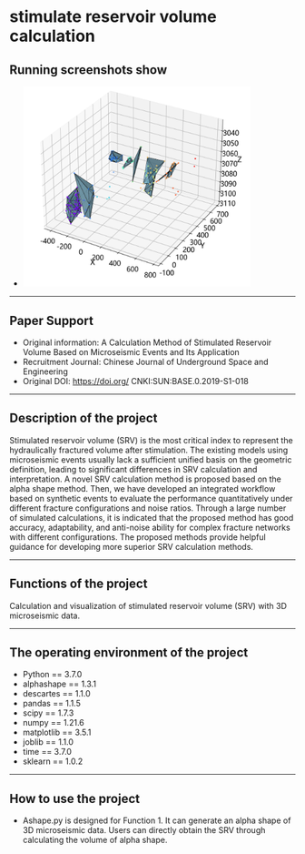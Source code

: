 # **stimulate reservoir volume calculation**
## Running screenshots show
- <img src="img/SRV.png" width="400" />
***
## Paper Support
- Original information: A Calculation Method of Stimulated Reservoir Volume Based on Microseismic Events and Its Application
- Recruitment Journal: Chinese Journal of Underground Space and Engineering
- Original DOI: https://doi.org/ CNKI:SUN:BASE.0.2019-S1-018
***
## Description of the project
Stimulated reservoir volume (SRV) is the most critical index to represent the hydraulically fractured volume after stimulation. The existing models using microseismic events usually lack a sufficient unified basis on the geometric definition, leading to significant differences in SRV calculation and interpretation. A novel SRV calculation method is proposed based on the alpha shape method. Then, we have developed an integrated workflow based on synthetic events to evaluate the performance quantitatively under different fracture configurations and noise ratios. Through a large number of simulated calculations, it is indicated that the proposed method has good accuracy, adaptability, and anti-noise ability for complex fracture networks with different configurations. The proposed methods provide helpful guidance for developing more superior SRV calculation methods.
***
## Functions of the project
Calculation and visualization of stimulated reservoir volume (SRV) with 3D microseismic data.
***
## The operating environment of the project
-	Python == 3.7.0
-	alphashape == 1.3.1
-	descartes == 1.1.0
-	pandas == 1.1.5
-	scipy == 1.7.3
-	numpy == 1.21.6
-	matplotlib == 3.5.1
-	joblib == 1.1.0
-	time == 3.7.0
-	sklearn == 1.0.2
***
## How to use the project
-	Ashape.py is designed for Function 1. It can generate an alpha shape of 3D microseismic data. Users can directly obtain the SRV through calculating the volume of alpha shape.

